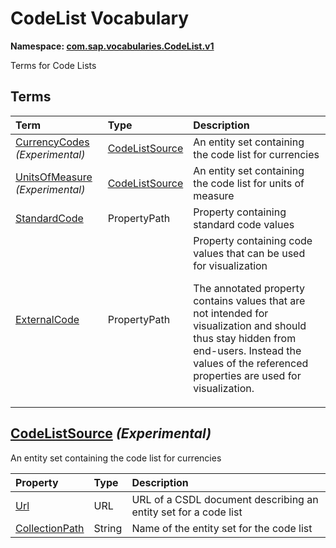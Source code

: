 # CodeList Vocabulary
**Namespace: [com.sap.vocabularies.CodeList.v1](CodeList.xml)**

Terms for Code Lists


## Terms

Term|Type|Description
:---|:---|:----------
[CurrencyCodes](CodeList.xml#L34) *(Experimental)*|[CodeListSource](#CodeListSource)|<a name="CurrencyCodes"></a>An entity set containing the code list for currencies
[UnitsOfMeasure](CodeList.xml#L39) *(Experimental)*|[CodeListSource](#CodeListSource)|<a name="UnitsOfMeasure"></a>An entity set containing the code list for units of measure
[StandardCode](CodeList.xml#L56)|PropertyPath|<a name="StandardCode"></a>Property containing standard code values
[ExternalCode](CodeList.xml#L60)|PropertyPath|<a name="ExternalCode"></a>Property containing code values that can be used for visualization<p>The annotated property contains values that are not intended for visualization and should thus stay hidden from end-users. Instead the values of the referenced properties are used for visualization.</p>

## <a name="CodeListSource"></a>[CodeListSource](CodeList.xml#L44) *(Experimental)*
An entity set containing the code list for currencies

Property|Type|Description
:-------|:---|:----------
[Url](CodeList.xml#L47)|URL|URL of a CSDL document describing an entity set for a code list
[CollectionPath](CodeList.xml#L51)|String|Name of the entity set for the code list

